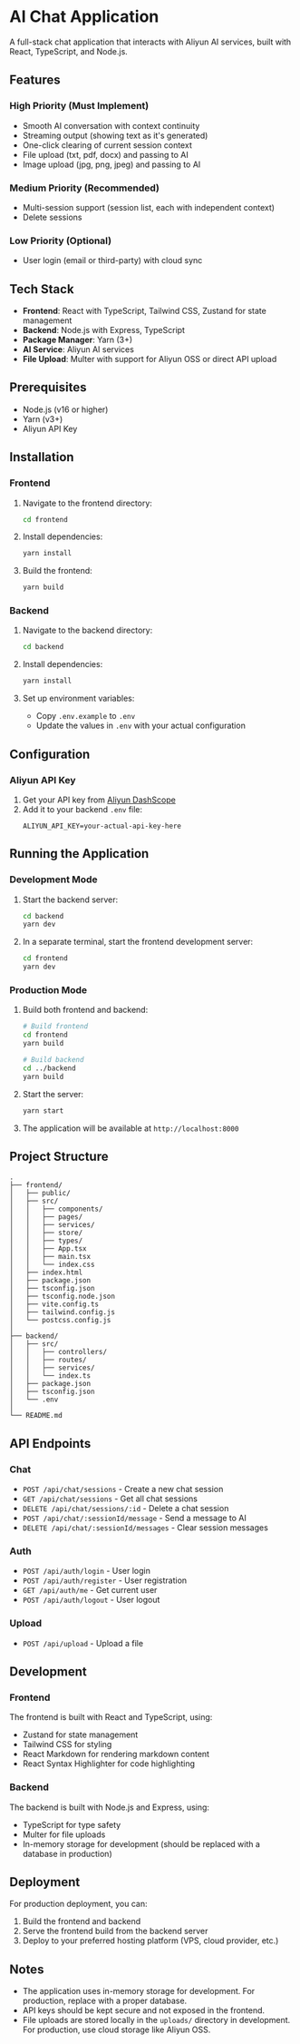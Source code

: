 # AI Chat Application

A full-stack chat application that interacts with Aliyun AI services, built with React, TypeScript, and Node.js.

## Features

### High Priority (Must Implement)
- Smooth AI conversation with context continuity
- Streaming output (showing text as it's generated)
- One-click clearing of current session context
- File upload (txt, pdf, docx) and passing to AI
- Image upload (jpg, png, jpeg) and passing to AI

### Medium Priority (Recommended)
- Multi-session support (session list, each with independent context)
- Delete sessions

### Low Priority (Optional)
- User login (email or third-party) with cloud sync

## Tech Stack

- **Frontend**: React with TypeScript, Tailwind CSS, Zustand for state management
- **Backend**: Node.js with Express, TypeScript
- **Package Manager**: Yarn (3+)
- **AI Service**: Aliyun AI services
- **File Upload**: Multer with support for Aliyun OSS or direct API upload

## Prerequisites

- Node.js (v16 or higher)
- Yarn (v3+)
- Aliyun API Key

## Installation

### Frontend

1. Navigate to the frontend directory:
   ```bash
   cd frontend
   ```

2. Install dependencies:
   ```bash
   yarn install
   ```

3. Build the frontend:
   ```bash
   yarn build
   ```

### Backend

1. Navigate to the backend directory:
   ```bash
   cd backend
   ```

2. Install dependencies:
   ```bash
   yarn install
   ```

3. Set up environment variables:
   - Copy `.env.example` to `.env`
   - Update the values in `.env` with your actual configuration

## Configuration

### Aliyun API Key

1. Get your API key from [Aliyun DashScope](https://dashscope.console.aliyun.com/)
2. Add it to your backend `.env` file:
   ```
   ALIYUN_API_KEY=your-actual-api-key-here
   ```

## Running the Application

### Development Mode

1. Start the backend server:
   ```bash
   cd backend
   yarn dev
   ```

2. In a separate terminal, start the frontend development server:
   ```bash
   cd frontend
   yarn dev
   ```

### Production Mode

1. Build both frontend and backend:
   ```bash
   # Build frontend
   cd frontend
   yarn build
   
   # Build backend
   cd ../backend
   yarn build
   ```

2. Start the server:
   ```bash
   yarn start
   ```

3. The application will be available at `http://localhost:8000`

## Project Structure

```
.
├── frontend/
│   ├── public/
│   ├── src/
│   │   ├── components/
│   │   ├── pages/
│   │   ├── services/
│   │   ├── store/
│   │   ├── types/
│   │   ├── App.tsx
│   │   ├── main.tsx
│   │   └── index.css
│   ├── index.html
│   ├── package.json
│   ├── tsconfig.json
│   ├── tsconfig.node.json
│   ├── vite.config.ts
│   ├── tailwind.config.js
│   └── postcss.config.js
│
├── backend/
│   ├── src/
│   │   ├── controllers/
│   │   ├── routes/
│   │   ├── services/
│   │   └── index.ts
│   ├── package.json
│   ├── tsconfig.json
│   └── .env
│
└── README.md
```

## API Endpoints

### Chat
- `POST /api/chat/sessions` - Create a new chat session
- `GET /api/chat/sessions` - Get all chat sessions
- `DELETE /api/chat/sessions/:id` - Delete a chat session
- `POST /api/chat/:sessionId/message` - Send a message to AI
- `DELETE /api/chat/:sessionId/messages` - Clear session messages

### Auth
- `POST /api/auth/login` - User login
- `POST /api/auth/register` - User registration
- `GET /api/auth/me` - Get current user
- `POST /api/auth/logout` - User logout

### Upload
- `POST /api/upload` - Upload a file

## Development

### Frontend
The frontend is built with React and TypeScript, using:
- Zustand for state management
- Tailwind CSS for styling
- React Markdown for rendering markdown content
- React Syntax Highlighter for code highlighting

### Backend
The backend is built with Node.js and Express, using:
- TypeScript for type safety
- Multer for file uploads
- In-memory storage for development (should be replaced with a database in production)

## Deployment

For production deployment, you can:
1. Build the frontend and backend
2. Serve the frontend build from the backend server
3. Deploy to your preferred hosting platform (VPS, cloud provider, etc.)

## Notes

- The application uses in-memory storage for development. For production, replace with a proper database.
- API keys should be kept secure and not exposed in the frontend.
- File uploads are stored locally in the `uploads/` directory in development. For production, use cloud storage like Aliyun OSS.
